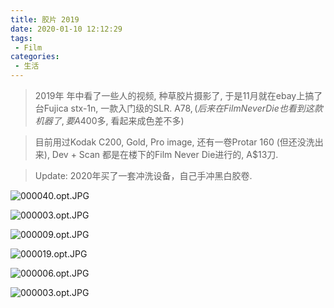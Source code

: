```yaml
---
title: 胶片 2019
date: 2020-01-10 12:12:29
tags:
 - Film
categories:
 - 生活
---
```


 > 2019年 年中看了一些人的视频, 种草胶片摄影了, 于是11月就在ebay上搞了台Fujica stx-1n, 一款入门级的SLR. A$78, (后来在Film Never Die也看到这款机器了, 要A$400多, 看起来成色差不多)

 > 目前用过Kodak C200, Gold, Pro image, 还有一卷Protar 160 (但还没洗出来), Dev + Scan 都是在楼下的Film Never Die进行的, A$13刀.

 > Update: 2020年买了一套冲洗设备，自己手冲黑白胶卷. 

 ![000040.opt.JPG](https://i.loli.net/2020/01/10/ziynSwBXZsxoeKY.jpg)

 ![000003.opt.JPG](https://i.loli.net/2020/01/10/Phod2m1gW5ckbjw.jpg)

 ![000009.opt.JPG](https://i.loli.net/2020/01/10/fxyaVLKgtHiQRJW.jpg)

 ![000019.opt.JPG](https://i.loli.net/2020/01/10/8npK3hS4P2oIfXc.jpg)

 ![000006.opt.JPG](https://i.loli.net/2020/01/10/9NpMHGVLsYkSOhR.jpg)

 ![000003.opt.JPG](https://i.loli.net/2020/01/10/sG6OzwU8V3H5KSj.jpg)